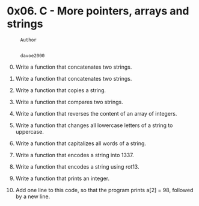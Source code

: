 #                 0x06. C - More pointers, arrays and strings



		 Author


		 davoe2000


0.  Write a function that concatenates two strings.

1.  Write a function that concatenates two strings.

2.  Write a function that copies a string.

3.  Write a function that compares two strings.

4.  Write a function that reverses the content of an array of integers.

5.  Write a function that changes all lowercase letters of a string to uppercase.

6.  Write a function that capitalizes all words of a string.

7.  Write a function that encodes a string into 1337.

8.  Write a function that encodes a string using rot13.

9.  Write a function that prints an integer.

10. Add one line to this code, so that the program prints a[2] = 98, followed by a new line.
